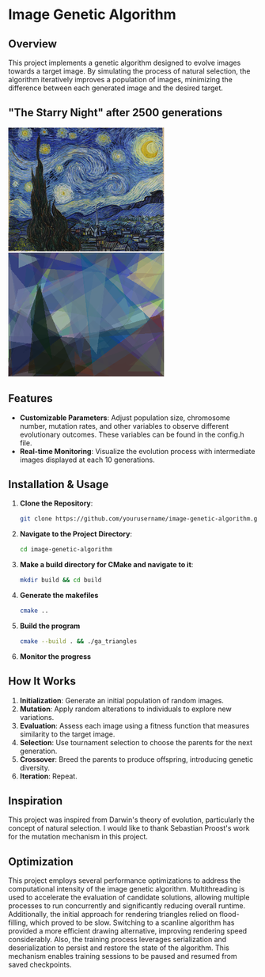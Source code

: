 # Image Genetic Algorithm

## Overview

This project implements a genetic algorithm designed to evolve images towards a target image. By simulating the process of natural selection, the algorithm iteratively improves a population of images, minimizing the difference between each generated image and the desired target.

## "The Starry Night" after 2500 generations
![alt text](https://github.com/Bill-1/Genetic-Image-Generation/blob/main/assets/night.png) ![alt text](https://github.com/Bill-1/Genetic-Image-Generation/blob/main/assets/night/250.png)
## Features

- **Customizable Parameters**: Adjust population size, chromosome number, mutation rates, and other variables to observe different evolutionary outcomes. These variables can be found in the config.h file.
- **Real-time Monitoring**: Visualize the evolution process with intermediate images displayed at each 10 generations.

## Installation & Usage

1. **Clone the Repository**:
   ```bash
   git clone https://github.com/yourusername/image-genetic-algorithm.git

2. **Navigate to the Project Directory**:
   ```bash
   cd image-genetic-algorithm 
3. **Make a build directory for CMake and navigate to it**:
   ```bash
   mkdir build && cd build
4. **Generate the makefiles**
   ```bash
   cmake ..
5. **Build the program**
   ```bash
   cmake --build . && ./ga_triangles
6. **Monitor the progress**

## How It Works

1. **Initialization**: Generate an initial population of random images.
2. **Mutation**: Apply random alterations to individuals to explore new variations.  
3. **Evaluation**: Assess each image using a fitness function that measures similarity to the target image.
4. **Selection**: Use tournament selection to choose the parents for the next generation.
5. **Crossover**: Breed the parents to produce offspring, introducing genetic diversity.
6. **Iteration**: Repeat.

## Inspiration

This project was inspired from Darwin's theory of evolution, particularly the concept of natural selection. 
I would like to thank Sebastian Proost's work for the mutation mechanism in this project.

## Optimization

This project employs several performance optimizations to address the computational intensity of the image genetic algorithm. Multithreading is used to accelerate the evaluation of candidate solutions, allowing multiple processes to run concurrently and significantly reducing overall runtime. Additionally, the initial approach for rendering triangles relied on flood-filling, which proved to be slow. Switching to a scanline algorithm has provided a more efficient drawing alternative, improving rendering speed considerably. Also, the training process leverages serialization and deserialization to persist and restore the state of the algorithm. This mechanism enables training sessions to be paused and resumed from saved checkpoints.





